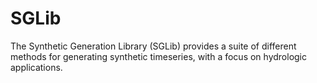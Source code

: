 # SGLib
The Synthetic Generation Library (SGLib) provides a suite of different methods for generating synthetic timeseries, with a focus on hydrologic applications.


